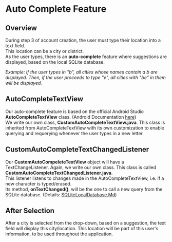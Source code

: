 # Auto Complete Feature
## Overview 
During step 3 of account creation, the user must type their location into a text field.  
This location can be a city or district.  
As the user types, there is an **auto-complete** feature where suggestions are displayed, based on the local SQLite database.  

*Example: If the user types in "b", all cities whose names contain a b are displayed. Then, if the user proceeds to  type "e", all cities with "be" in them will be displayed.* 

## AutoCompleteTextView
Our auto-complete feature is based on the official Android Studio **AutoCompleteTextView** class.  (Android Documentation [here](https://developer.android.com/reference/android/widget/AutoCompleteTextView.html))  
We write our own class, **CustomAutoCompleteTextView.java**. This class is inherited from AutoCompleteTextView with its own customization to enable querying and requerying whenever the user types in a new letter.  

## CustomAutoCompleteTextChangedListener 
Our **CustomAutoCompeleteTextView** object will have a TextChangeListener. Again, we write our own class. This class is called **CustomAutoCompleteTextChangedListener.java**.  
This listener listens to changes made in the AutoCompleteTextView, i.e. if a new character is typed/erased.  
Its method, **onTextChanged()**, will be the one to call a new query from the SQLite database.  (Details: [SQLiteLocalDatabase.Md](SQLiteLocalDatabase.Md))

## After Selection
After a city is selected from the drop-down, based on a suggestion, the text field will display this city/location. This location will be part of this user's information, to be used throughout the application. 